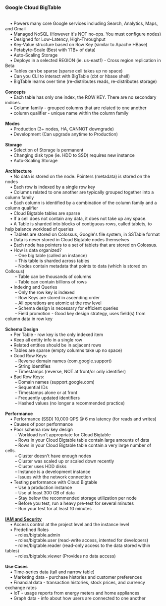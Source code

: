 <h3>Google Cloud BigTable</h3>

<br>&nbsp;&nbsp;&nbsp;&nbsp;&bull;&nbsp;Powers many core Google services including Search, Analytics, Maps, and Gmail
<br>&nbsp;&nbsp;&nbsp;&nbsp;&bull;&nbsp;Managed NoSQL (However it's NOT no-ops. You must configure nodes)
<br>&nbsp;&nbsp;&nbsp;&nbsp;&bull;&nbsp;Designed for Low-Latency, High-Throughput
<br>&nbsp;&nbsp;&nbsp;&nbsp;&bull;&nbsp;Key-Value structure based on Row Key (similar to Apache HBase)
<br>&nbsp;&nbsp;&nbsp;&nbsp;&bull;&nbsp;Petabyte-Scale (Best with 1TB+ of data)
<br>&nbsp;&nbsp;&nbsp;&nbsp;&bull;&nbsp;Auto-Scaling Storage
<br>&nbsp;&nbsp;&nbsp;&nbsp;&bull;&nbsp;Deploys in a selected REGION (ie. us-east1) - Cross region replication in Beta
<br>&nbsp;&nbsp;&nbsp;&nbsp;&bull;&nbsp;Tables can be sparse (sparse cell takes up no space) 
<br>&nbsp;&nbsp;&nbsp;&nbsp;&bull;&nbsp;Can you CLI to interact with BigTable (cbt or hbase shell)
<br>&nbsp;&nbsp;&nbsp;&nbsp;&bull;&nbsp;BigTable learns over time (re-distributes reads, re-distributes storage)
<br>
<br><b>Concepts</b>
<br>&nbsp;&nbsp;&nbsp;&nbsp;&bull;&nbsp;Each table has only one index, the ROW KEY. There are no secondary indices.
<br>&nbsp;&nbsp;&nbsp;&nbsp;&bull;&nbsp;Column family - grouped columns that are related to one another
<br>&nbsp;&nbsp;&nbsp;&nbsp;&bull;&nbsp;column qualifier - unique name within the column family
<br>
<br><b>Modes</b>
<br>&nbsp;&nbsp;&nbsp;&nbsp;&bull;&nbsp;Production (3+ nodes, HA, CANNOT downgrade)
<br>&nbsp;&nbsp;&nbsp;&nbsp;&bull;&nbsp;Development (Can upgrade anytime to Production)
<br>
<br><b>Storage</b>
<br>&nbsp;&nbsp;&nbsp;&nbsp;&bull;&nbsp;Selection of Storage is permanent
<br>&nbsp;&nbsp;&nbsp;&nbsp;&bull;&nbsp;Changing disk type (ie. HDD to SSD) requires new instance
<br>&nbsp;&nbsp;&nbsp;&nbsp;&bull;&nbsp;Auto-Scaling Storage
<br>
<br><b>Architecture</b>
<br>&nbsp;&nbsp;&nbsp;&nbsp;&bull;&nbsp;No data is stored on the node. Pointers (metadata) is stored on the nodes
<br>&nbsp;&nbsp;&nbsp;&nbsp;&bull;&nbsp;Each row is indexed by a single row key
<br>&nbsp;&nbsp;&nbsp;&nbsp;&bull;&nbsp;Columns related to one another are typically grouped together into a column family
<br>&nbsp;&nbsp;&nbsp;&nbsp;&bull;&nbsp;Each column is identified by a combination of the column family and a column qualifier
<br>&nbsp;&nbsp;&nbsp;&nbsp;&bull;&nbsp;Cloud Bigtable tables are sparse
<br>&nbsp;&nbsp;&nbsp;&nbsp;&bull;&nbsp;If a cell does not contain any data, it does not take up any space.
<br>&nbsp;&nbsp;&nbsp;&nbsp;&bull;&nbsp;A Table is sharded into blocks of contiguous rows, called tablets, to help balance workload of queries
<br>&nbsp;&nbsp;&nbsp;&nbsp;&bull;&nbsp;Tablets are stored on Colossus, Google's file system, in SSTable format
<br>&nbsp;&nbsp;&nbsp;&nbsp;&bull;&nbsp;Data is never stored in Cloud Bigtable nodes themselves
<br>&nbsp;&nbsp;&nbsp;&nbsp;&bull;&nbsp;Each node has pointers to a set of tablets that are stored on Colossus.
<br>&nbsp;&nbsp;&nbsp;&nbsp;&bull;&nbsp;How is data organized?
<br>&nbsp;&nbsp;&nbsp;&nbsp;&nbsp;&nbsp;&nbsp;&nbsp;&ndash;&nbsp;One big table (called an instance)
<br>&nbsp;&nbsp;&nbsp;&nbsp;&nbsp;&nbsp;&nbsp;&nbsp;&ndash;&nbsp;This table is sharded across tables
<br>&nbsp;&nbsp;&nbsp;&nbsp;&nbsp;&nbsp;&nbsp;&nbsp;&ndash;&nbsp;Nodes contain metadata that points to data (which is stored on Collosus)
<br>&nbsp;&nbsp;&nbsp;&nbsp;&nbsp;&nbsp;&nbsp;&nbsp;&ndash;&nbsp;Table can be thousands of columns
<br>&nbsp;&nbsp;&nbsp;&nbsp;&nbsp;&nbsp;&nbsp;&nbsp;&ndash;&nbsp;Table can contain billions of rows
<br>&nbsp;&nbsp;&nbsp;&nbsp;&bull;&nbsp;Indexing and Queries
<br>&nbsp;&nbsp;&nbsp;&nbsp;&nbsp;&nbsp;&nbsp;&nbsp;&ndash;&nbsp;Only the row key is indexed
<br>&nbsp;&nbsp;&nbsp;&nbsp;&nbsp;&nbsp;&nbsp;&nbsp;&ndash;&nbsp;Row Keys are stored in ascending order
<br>&nbsp;&nbsp;&nbsp;&nbsp;&nbsp;&nbsp;&nbsp;&nbsp;&ndash;&nbsp;All operations are atomic at the row level
<br>&nbsp;&nbsp;&nbsp;&nbsp;&nbsp;&nbsp;&nbsp;&nbsp;&ndash;&nbsp;Schema design is necessary for efficient queries
<br>&nbsp;&nbsp;&nbsp;&nbsp;&nbsp;&nbsp;&nbsp;&nbsp;&ndash;&nbsp;Field promotion - Good key design strategy, uses field(s) from column data in row key
<br>
<br><b>Schema Design</b>
<br>&nbsp;&nbsp;&nbsp;&nbsp;&bull;&nbsp;Per Table - row key is the only indexed item
<br>&nbsp;&nbsp;&nbsp;&nbsp;&bull;&nbsp;Keep all entity info in a single row
<br>&nbsp;&nbsp;&nbsp;&nbsp;&bull;&nbsp;Related entities should be in adjacent rows
<br>&nbsp;&nbsp;&nbsp;&nbsp;&bull;&nbsp;Tables are sparse (empty columns take up no space)
<br>&nbsp;&nbsp;&nbsp;&nbsp;&bull;&nbsp;Good Row Keys:
<br>&nbsp;&nbsp;&nbsp;&nbsp;&nbsp;&nbsp;&nbsp;&nbsp;&ndash;&nbsp;Reverse domain names (com.google.support)
<br>&nbsp;&nbsp;&nbsp;&nbsp;&nbsp;&nbsp;&nbsp;&nbsp;&ndash;&nbsp;String identifies 
<br>&nbsp;&nbsp;&nbsp;&nbsp;&nbsp;&nbsp;&nbsp;&nbsp;&ndash;&nbsp;Timestamps (reverse, NOT at front/or only identifier)
<br>&nbsp;&nbsp;&nbsp;&nbsp;&bull;&nbsp;Bad Row Keys:
<br>&nbsp;&nbsp;&nbsp;&nbsp;&nbsp;&nbsp;&nbsp;&nbsp;&ndash;&nbsp;Domain names (support.google.com)
<br>&nbsp;&nbsp;&nbsp;&nbsp;&nbsp;&nbsp;&nbsp;&nbsp;&ndash;&nbsp;Sequential IDs
<br>&nbsp;&nbsp;&nbsp;&nbsp;&nbsp;&nbsp;&nbsp;&nbsp;&ndash;&nbsp;Timestamps alone or at front
<br>&nbsp;&nbsp;&nbsp;&nbsp;&nbsp;&nbsp;&nbsp;&nbsp;&ndash;&nbsp;Frequently updated identifiers
<br>&nbsp;&nbsp;&nbsp;&nbsp;&nbsp;&nbsp;&nbsp;&nbsp;&ndash;&nbsp;Hashed values (no longer a recommended practice)
<br>
<br><b>Performance</b>
<br>&nbsp;&nbsp;&nbsp;&nbsp;&bull;&nbsp;Performance (SSD)	10,000 QPS @ 6 ms latency (for reads and writes)
<br>&nbsp;&nbsp;&nbsp;&nbsp;&bull;&nbsp;Causes of poor performance
<br>&nbsp;&nbsp;&nbsp;&nbsp;&bull;&nbsp;Poor schema row key design
<br>&nbsp;&nbsp;&nbsp;&nbsp;&nbsp;&nbsp;&nbsp;&nbsp;&ndash;&nbsp;Workload isn't appropriate for Cloud Bigtable
<br>&nbsp;&nbsp;&nbsp;&nbsp;&nbsp;&nbsp;&nbsp;&nbsp;&ndash;&nbsp;Rows in your Cloud Bigtable table contain large amounts of data
<br>&nbsp;&nbsp;&nbsp;&nbsp;&nbsp;&nbsp;&nbsp;&nbsp;&ndash;&nbsp;Rows in your Cloud Bigtable table contain a very large number of cells.
<br>&nbsp;&nbsp;&nbsp;&nbsp;&nbsp;&nbsp;&nbsp;&nbsp;&ndash;&nbsp;Cluster doesn't have enough nodes
<br>&nbsp;&nbsp;&nbsp;&nbsp;&nbsp;&nbsp;&nbsp;&nbsp;&ndash;&nbsp;Cluster was scaled up or scaled down recently
<br>&nbsp;&nbsp;&nbsp;&nbsp;&nbsp;&nbsp;&nbsp;&nbsp;&ndash;&nbsp;Cluster uses HDD disks
<br>&nbsp;&nbsp;&nbsp;&nbsp;&nbsp;&nbsp;&nbsp;&nbsp;&ndash;&nbsp;Instance is a development instance
<br>&nbsp;&nbsp;&nbsp;&nbsp;&nbsp;&nbsp;&nbsp;&nbsp;&ndash;&nbsp;Issues with the network connection
<br>&nbsp;&nbsp;&nbsp;&nbsp;&bull;&nbsp;Testing performance with Cloud Bigtable
<br>&nbsp;&nbsp;&nbsp;&nbsp;&nbsp;&nbsp;&nbsp;&nbsp;&ndash;&nbsp;Use a production instance
<br>&nbsp;&nbsp;&nbsp;&nbsp;&nbsp;&nbsp;&nbsp;&nbsp;&ndash;&nbsp;Use at least 300 GB of data
<br>&nbsp;&nbsp;&nbsp;&nbsp;&nbsp;&nbsp;&nbsp;&nbsp;&ndash;&nbsp;Stay below the recommended storage utilization per node
<br>&nbsp;&nbsp;&nbsp;&nbsp;&nbsp;&nbsp;&nbsp;&nbsp;&ndash;&nbsp;Before you test, run a heavy pre-test for several minutes
<br>&nbsp;&nbsp;&nbsp;&nbsp;&nbsp;&nbsp;&nbsp;&nbsp;&ndash;&nbsp;Run your test for at least 10 minutes
<br>
<br><b><a href="https://cloud.google.com/bigtable/docs/access-control">IAM and Security</a></b>
<br>&nbsp;&nbsp;&nbsp;&nbsp;&bull;&nbsp;Access control at the project level and the instance level
<br>&nbsp;&nbsp;&nbsp;&nbsp;&bull;&nbsp;Predefined Roles
<br>&nbsp;&nbsp;&nbsp;&nbsp;&nbsp;&nbsp;&nbsp;&nbsp;&ndash;&nbsp;roles/bigtable.admin
<br>&nbsp;&nbsp;&nbsp;&nbsp;&nbsp;&nbsp;&nbsp;&nbsp;&ndash;&nbsp;roles/bigtable.user (read-write access, intented for developers)
<br>&nbsp;&nbsp;&nbsp;&nbsp;&nbsp;&nbsp;&nbsp;&nbsp;&ndash;&nbsp;roles/bigtable.reader (read-only access to the data stored within tables)
<br>&nbsp;&nbsp;&nbsp;&nbsp;&nbsp;&nbsp;&nbsp;&nbsp;&ndash;&nbsp;roles/bigtable.viewer (Provides no data access)
<br>
<br><b>Use Cases</b>
<br>&nbsp;&nbsp;&nbsp;&nbsp;&bull;&nbsp;Time-series data (tall and narrow table)
<br>&nbsp;&nbsp;&nbsp;&nbsp;&bull;&nbsp;Marketing data - purchase histories and customer preferences
<br>&nbsp;&nbsp;&nbsp;&nbsp;&bull;&nbsp;Financial data - transaction histories, stock prices, and currency exchange rates
<br>&nbsp;&nbsp;&nbsp;&nbsp;&bull;&nbsp;IoT - usage reports from energy meters and home appliances
<br>&nbsp;&nbsp;&nbsp;&nbsp;&bull;&nbsp;Graph data - info about how users are connected to one another
<br>
